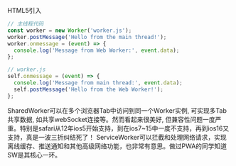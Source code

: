 HTML5引入

```js
// 主线程代码
const worker = new Worker('worker.js');
worker.postMessage('Hello from the main thread!');
worker.onmessage = (event) => {
  console.log('Message from Web Worker:', event.data);
};

// worker.js
self.onmessage = (event) => {
  console.log('Message from main thread:', event.data);
  self.postMessage('Hello from the Web Worker!');
};
```

SharedWorker可以在多个浏览器Tab中访问到同一个Worker实例, 可实现多Tab共享数据, 如共享webSocket连接等。然而看起来很美好, 但兼容性问题一度严重。特别是safari从12年ios5开始支持，到在ios7~15中一度不支持，再到ios16又支持，真是一波三折纠结死了！
ServiceWorker可以拦截和处理网络请求，实现离线缓存、推送通知和其他高级网络功能，也非常有意思。做过PWA的同学知道SW是其核心一环。